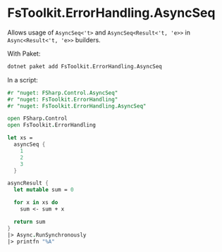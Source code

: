 # FsToolkit.ErrorHandling.AsyncSeq

Allows usage of `AsyncSeq<'t>` and `AsyncSeq<Result<'t, 'e>>` in `Async<Result<'t, 'e>>` builders.

With Paket:

```bash
dotnet paket add FsToolkit.ErrorHandling.AsyncSeq
```

In a script:

```fsharp
#r "nuget: FSharp.Control.AsyncSeq"
#r "nuget: FsToolkit.ErrorHandling"
#r "nuget: FsToolkit.ErrorHandling.AsyncSeq"

open FSharp.Control
open FsToolkit.ErrorHandling

let xs =
  asyncSeq {
    1
    2
    3
  }

asyncResult {
  let mutable sum = 0

  for x in xs do
    sum <- sum + x

  return sum
}
|> Async.RunSynchronously
|> printfn "%A"
```
